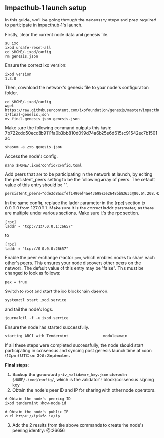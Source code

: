 

## Impacthub-1 launch setup

In this guide, we'll be going through the necessary steps and prep required to participate in impacthub-1's launch.

Firstly, clear the current node data and genesis file.

```
su ixo
ixod unsafe-reset-all
cd $HOME/.ixod/config
rm genesis.json
```

Ensure the correct ixo version:

```
ixod version
1.3.0
```


Then, download the network's genesis file to your node's configuration folder.

```
cd $HOME/.ixod/config
wget https://raw.githubusercontent.com/ixofoundation/genesis/master/impacthub-1/final-genesis.json
mv final-genesis.json genesis.json
```

Make sure the following command outputs this hash: 7b722ddd50ecd8b9111fa0b3bb810d099d74a6b25e6d615ac91542ed7b1501ac
```
shasum -a 256 genesis.json
```

Access the node's config. 

```text
nano $HOME/.ixod/config/config.toml
```

Add peers that are to be participating in the network at launch, by editing the persistent_peers setting to be the following array of peers. The default value of this entry should be "".

```
persistent_peers="dde3d8aacfef1490ef4ae43698e3e2648bb8363c@80.64.208.42:26656,f0d4546fa5e0c2d84a4244def186b9da3c12ba1a@46.166.138.214:26656,c95af93f0386f8e19e65997262c9f874d1901dc5@18.163.242.188:26656,cbe8c6a5a77f861db8edb1426b734f2cf1fa4020@18.166.133.210:26656,36e4738c7efcf353d3048e5e6073406d045bae9d@80.64.208.43:26656"
```

In the same config, replace the laddr parameter in the [rpc] section to 0.0.0.0 from 127.0.0.1. Make sure it is the correct laddr parameter, as there are multiple under various sections. Make sure it's the rpc section.
```
[rpc]
laddr = "tcp://127.0.0.1:26657"
```
to 
```
[rpc]
laddr = "tcp://0.0.0.0:26657"
```



Enable the peer exchange reactor `pex`, which enables nodes to share each other's peers. This ensures your node discovers other peers on the network. The default value of this entry may be "false". This must be changed to look as follows:

```text
pex = true 
```

Switch to root and start the ixo blockchain daemon.

```text
systemctl start ixod.service
```

and tail the node's logs.

```text
journalctl -f -u ixod.service
```

Ensure the node has started successfully.

```text
starting ABCI with Tendermint                module=main
```

If all these steps were completed successfully, the node should start participating in consensus and syncing post genesis launch time at noon (12pm) UTC on 30th September. 


**Final steps**:

1. Backup the generated `priv_validator_key.json` stored in `$HOME/.ixod/config/`, which is the validator's block/consensus signing key.
2. Obtain the node's peer ID and IP for sharing with other node operators.

```text
# Obtain the node's peering ID
ixod tendermint show-node-id

# Obtain the node's public IP
curl https://ipinfo.io/ip
```
3. Add the 2 results from the above commands to create the node's peering identity: <ID>@<IP>:26656

